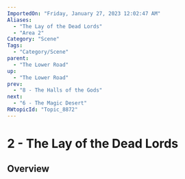 ```yaml
---
ImportedOn: "Friday, January 27, 2023 12:02:47 AM"
Aliases:
  - "The Lay of the Dead Lords"
  - "Area 2"
Category: "Scene"
Tags:
  - "Category/Scene"
parent:
  - "The Lower Road"
up:
  - "The Lower Road"
prev:
  - "8 - The Halls of the Gods"
next:
  - "6 - The Magic Desert"
RWtopicId: "Topic_8872"
---
```

# 2 - The Lay of the Dead Lords
## Overview
